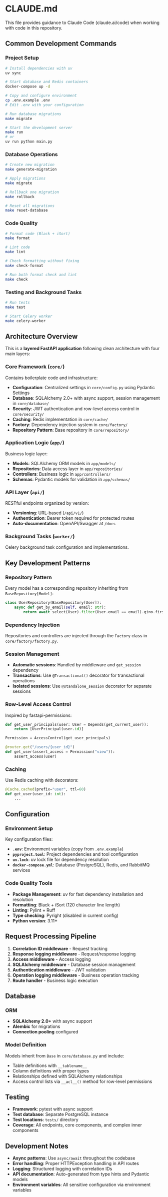 # CLAUDE.md

This file provides guidance to Claude Code (claude.ai/code) when working with code in this repository.

## Common Development Commands

### Project Setup
```bash
# Install dependencies with uv
uv sync

# Start database and Redis containers
docker-compose up -d

# Copy and configure environment
cp .env.example .env
# Edit .env with your configuration

# Run database migrations
make migrate

# Start the development server
make run
# or
uv run python main.py
```

### Database Operations
```bash
# Create new migration
make generate-migration

# Apply migrations
make migrate

# Rollback one migration
make rollback

# Reset all migrations
make reset-database
```

### Code Quality
```bash
# Format code (Black + iSort)
make format

# Lint code
make lint

# Check formatting without fixing
make check-format

# Run both format check and lint
make check
```

### Testing and Background Tasks
```bash
# Run tests
make test

# Start Celery worker
make celery-worker
```

## Architecture Overview

This is a **layered FastAPI application** following clean architecture with four main layers:

### Core Framework (`core/`)
Contains boilerplate code and infrastructure:
- **Configuration**: Centralized settings in `core/config.py` using Pydantic Settings
- **Database**: SQLAlchemy 2.0+ with async support, session management in `core/database/`
- **Security**: JWT authentication and row-level access control in `core/security/`
- **Caching**: Redis implementation in `core/cache/`
- **Factory**: Dependency injection system in `core/factory/`
- **Repository Pattern**: Base repository in `core/repository/`

### Application Logic (`app/`)
Business logic layer:
- **Models**: SQLAlchemy ORM models in `app/models/`
- **Repositories**: Data access layer in `app/repositories/`
- **Controllers**: Business logic in `app/controllers/`
- **Schemas**: Pydantic models for validation in `app/schemas/`

### API Layer (`api/`)
RESTful endpoints organized by version:
- **Versioning**: URL-based (`/api/v1/`)
- **Authentication**: Bearer token required for protected routes
- **Auto-documentation**: OpenAPI/Swagger at `/docs`

### Background Tasks (`worker/`)
Celery background task configuration and implementations.

## Key Development Patterns

### Repository Pattern
Every model has a corresponding repository inheriting from `BaseRepository[Model]`:
```python
class UserRepository(BaseRepository[User]):
    async def get_by_email(self, email: str):
        return await select(User).filter(User.email == email).gino.first()
```

### Dependency Injection
Repositories and controllers are injected through the `Factory` class in `core/factory/factory.py`.

### Session Management
- **Automatic sessions**: Handled by middleware and `get_session` dependency
- **Transactions**: Use `@Transactional()` decorator for transactional operations
- **Isolated sessions**: Use `@standalone_session` decorator for separate sessions

### Row-Level Access Control
Inspired by fastapi-permissions:
```python
def get_user_principals(user: User = Depends(get_current_user)):
    return [UserPrincipal(user.id)]

Permission = AccessControl(get_user_principals)

@router.get("/users/{user_id}")
def get_user(assert_access = Permission("view")):
    assert_access(user)
```

### Caching
Use Redis caching with decorators:
```python
@Cache.cached(prefix="user", ttl=60)
def get_user(user_id: int):
    ...
```

## Configuration

### Environment Setup
Key configuration files:
- **`.env`**: Environment variables (copy from `.env.example`)
- **`pyproject.toml`**: Project dependencies and tool configuration
- **`uv.lock`**: uv lock file for dependency resolution
- **`docker-compose.yml`**: Database (PostgreSQL), Redis, and RabbitMQ services

### Code Quality Tools
- **Package Management**: uv for fast dependency installation and resolution
- **Formatting**: Black + iSort (120 character line length)
- **Linting**: Pylint + Ruff
- **Type checking**: Pyright (disabled in current config)
- **Python version**: 3.11+

## Request Processing Pipeline

1. **Correlation ID middleware** - Request tracking
2. **Response logging middleware** - Request/response logging
3. **Access middleware** - Access logging
4. **SQLAlchemy middleware** - Database session management
5. **Authentication middleware** - JWT validation
6. **Operation logging middleware** - Business operation tracking
7. **Route handler** - Business logic execution

## Database

### ORM
- **SQLAlchemy 2.0+** with async support
- **Alembic** for migrations
- **Connection pooling** configured

### Model Definition
Models inherit from `Base` in `core/database.py` and include:
- Table definitions with `__tablename__`
- Column definitions with proper types
- Relationships defined with SQLAlchemy relationships
- Access control lists via `__acl__()` method for row-level permissions

## Testing

- **Framework**: pytest with async support
- **Test database**: Separate PostgreSQL instance
- **Test locations**: `tests/` directory
- **Coverage**: All endpoints, core components, and complex inner components

## Development Notes

- **Async patterns**: Use `async/await` throughout the codebase
- **Error handling**: Proper HTTPException handling in API routes
- **Logging**: Structured logging with correlation IDs
- **API documentation**: Auto-generated from type hints and Pydantic models
- **Environment variables**: All sensitive configuration via environment variables